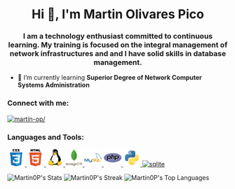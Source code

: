 <h1 align="center">Hi 👋, I'm Martin Olivares Pico</h1>
<h3 align="center">I am a technology enthusiast committed to continuous learning. My training is focused on the integral management of network infrastructures and and I have solid skills in database management.</h3>

- 🌱 I’m currently learning **Superior Degree of Network Computer Systems Administration**

<h3 align="left">Connect with me:</h3>
<p align="left">
<a href="https://linkedin.com/in/martín-op/" target="blank"><img align="center" src="https://raw.githubusercontent.com/rahuldkjain/github-profile-readme-generator/master/src/images/icons/Social/linked-in-alt.svg" alt="martín-op/" height="30" width="40" /></a>
</p>

<h3 align="left">Languages and Tools:</h3>
<p align="left"> <a href="https://www.w3schools.com/css/" target="_blank" rel="noreferrer"> <img src="https://raw.githubusercontent.com/devicons/devicon/master/icons/css3/css3-original-wordmark.svg" alt="css3" width="40" height="40"/> </a> <a href="https://www.w3.org/html/" target="_blank" rel="noreferrer"> <img src="https://raw.githubusercontent.com/devicons/devicon/master/icons/html5/html5-original-wordmark.svg" alt="html5" width="40" height="40"/> </a> <a href="https://www.linux.org/" target="_blank" rel="noreferrer"> <img src="https://raw.githubusercontent.com/devicons/devicon/master/icons/linux/linux-original.svg" alt="linux" width="40" height="40"/> </a> <a href="https://www.mongodb.com/" target="_blank" rel="noreferrer"> <img src="https://raw.githubusercontent.com/devicons/devicon/master/icons/mongodb/mongodb-original-wordmark.svg" alt="mongodb" width="40" height="40"/> </a> <a href="https://www.mysql.com/" target="_blank" rel="noreferrer"> <img src="https://raw.githubusercontent.com/devicons/devicon/master/icons/mysql/mysql-original-wordmark.svg" alt="mysql" width="40" height="40"/> </a> <a href="https://www.php.net" target="_blank" rel="noreferrer"> <img src="https://raw.githubusercontent.com/devicons/devicon/master/icons/php/php-original.svg" alt="php" width="40" height="40"/> </a> <a href="https://www.python.org" target="_blank" rel="noreferrer"> <img src="https://raw.githubusercontent.com/devicons/devicon/master/icons/python/python-original.svg" alt="python" width="40" height="40"/> </a> <a href="https://www.sqlite.org/" target="_blank" rel="noreferrer"> <img src="https://www.vectorlogo.zone/logos/sqlite/sqlite-icon.svg" alt="sqlite" width="40" height="40"/> </a> </p>

![Martin0P's Stats](https://github-readme-stats.vercel.app/api?username=Martin0P&theme=tokyonight&show_icons=true&hide_border=true&count_private=false)
![Martin0P's Streak](https://github-readme-streak-stats.herokuapp.com/?user=Martin0P&theme=tokyonight&hide_border=true)
![Martin0P's Top Languages](https://github-readme-stats.vercel.app/api/top-langs/?username=Martin0P&theme=tokyonight&show_icons=true&hide_border=true&layout=compact)
